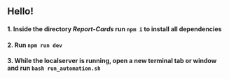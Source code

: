 ## Hello!

#### 1. Inside the directory *Report-Cards* run `npm i` to install all dependencies
#### 2. Run `npm run dev`
#### 3. While the localserver is running, open a new terminal tab or window and run `bash run_automation.sh`
